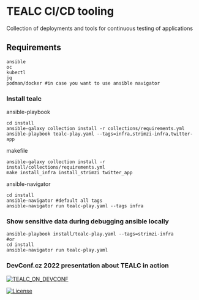 # TEALC CI/CD tooling
Collection of deployments and tools for continuous testing of applications

## Requirements
```
ansible
oc
kubectl
jq
podman/docker #in case you want to use ansible navigator
```

### Install tealc
ansible-playbook
```
cd install
ansible-galaxy collection install -r collections/requirements.yml
ansible-playbook tealc-play.yaml --tags=infra,strimzi-infra,twitter-app
```

makefile
```
ansible-galaxy collection install -r install/collections/requirements.yml
make install_infra install_strimzi twitter_app
```

ansible-navigator
```
cd install
ansible-navigator #default all tags
ansible-navigator run tealc-play.yaml --tags infra
```


### Show sensitive data during debugging ansible locally
```
ansible-playbook install/tealc-play.yaml --tags=strimzi-infra
#or
cd install
ansible-navigator run tealc-play.yaml
```

### DevConf.cz 2022 presentation about TEALC in action
[![TEALC_ON_DEVCONF](https://img.youtube.com/vi/oLAYig0zQgw/0.jpg)](https://www.youtube.com/watch?v=oLAYig0zQgw)


[![License](https://img.shields.io/badge/License-Apache%202.0-blue.svg)](https://opensource.org/licenses/Apache-2.0)
